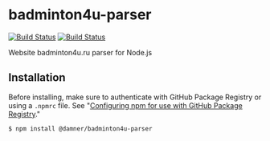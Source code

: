 # badminton4u-parser
[![Build Status](https://travis-ci.org/damner/badminton4u-parser.svg?branch=master)](https://travis-ci.org/damner/badminton4u-parser)
[![Build Status](https://github.com/damner/badminton4u-parser/workflows/Test/badge.svg)](https://github.com/damner/badminton4u-parser/actions?workflow=Test)

Website badminton4u.ru parser for Node.js

## Installation

Before installing, make sure to authenticate with GitHub Package Registry or using a `.npmrc` file. See "[Configuring npm for use with GitHub Package Registry](https://help.github.com/en/articles/configuring-npm-for-use-with-github-package-registry#authenticating-to-github-package-registry)."

`$ npm install @damner/badminton4u-parser`
